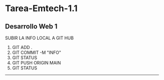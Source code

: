 # Tarea-Emtech-1.1
Desarrollo Web 1
------------
SUBIR LA INFO LOCAL A GIT HUB 
1. GIT ADD .
2. GIT COMMIT -M "INFO"
3. GIT STATUS
4. GIT PUSH ORIGIN MAIN
5. GIT STATUS
------------
